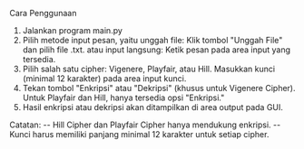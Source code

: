 Cara Penggunaan
1. Jalankan program main.py
2. Pilih metode input pesan, yaitu
unggah file: Klik tombol "Unggah File" dan pilih file .txt. atau
input langsung: Ketik pesan pada area input yang tersedia.
3. Pilih salah satu cipher: Vigenere, Playfair, atau Hill.
Masukkan kunci (minimal 12 karakter) pada area input kunci.
4. Tekan tombol "Enkripsi" atau "Dekripsi" (khusus untuk Vigenere Cipher).
Untuk Playfair dan Hill, hanya tersedia opsi "Enkripsi."
5. Hasil enkripsi atau dekripsi akan ditampilkan di area output pada GUI.

Catatan:
-- Hill Cipher dan Playfair Cipher hanya mendukung enkripsi.
-- Kunci harus memiliki panjang minimal 12 karakter untuk setiap cipher.
